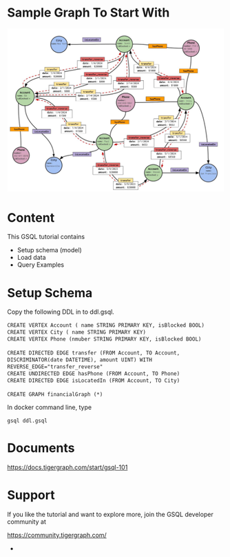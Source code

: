 Sample Graph To Start With 
==============================
![Financial Graph](./FinancialGraph.jpg)

Content
==============
This GSQL tutorial contains 

- Setup schema (model)
- Load data
- Query Examples


Setup Schema
===============
Copy the following DDL in to ddl.gsql. 
```
CREATE VERTEX Account ( name STRING PRIMARY KEY, isBlocked BOOL)
CREATE VERTEX City ( name STRING PRIMARY KEY)
CREATE VERTEX Phone (nmuber STRING PRIMARY KEY, isBlocked BOOL)

CREATE DIRECTED EDGE transfer (FROM Account, TO Account, DISCRIMINATOR(date DATETIME), amount UINT) WITH REVERSE_EDGE="transfer_reverse"
CREATE UNDIRECTED EDGE hasPhone (FROM Account, TO Phone)
CREATE DIRECTED EDGE isLocatedIn (FROM Account, TO City)

CREATE GRAPH financialGraph (*)
```
In docker command line, type
```
gsql ddl.gsql
```

Documents
==============
https://docs.tigergraph.com/start/gsql-101


Support
===============
If you like the tutorial and want to explore more, join the GSQL developer community at 

https://community.tigergraph.com/


- 
